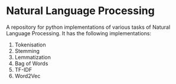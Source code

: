 # Natural Language Processing 
A repository for python implementations of various tasks of Natural Language Processing. 
It has the following implementations:
1. Tokenisation
2. Stemming
3. Lemmatization
4. Bag of Words
5. TF-IDF
6. Word2Vec

